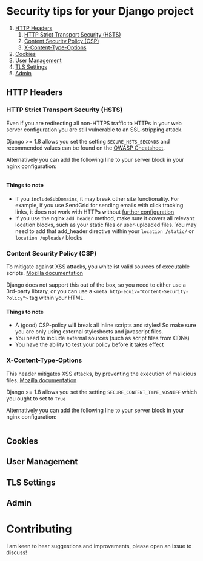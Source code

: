 # Security tips for your Django project

1. [HTTP Headers](#http-headers)
    1. [HTTP Strict Transport Security (HSTS)](#hsts)
    2. [Content Security Policy (CSP)](#csp)
    3. [X-Content-Type-Options](#x-content-type-options)
2. [Cookies](#cookies)
3. [User Management](#user-management)
4. [TLS Settings](#tls-settings)
5. [Admin](#admin)

## HTTP Headers <a name="http-headers"></a>
### HTTP Strict Transport Security (HSTS) <a name="hsts"></a>
Even if you are redirecting all non-HTTPS traffic to HTTPs in your web server configuration you are still vulnerable to an SSL-stripping attack.

Django >= 1.8 allows you set the setting ```SECURE_HSTS_SECONDS``` and recommended values can be found on the [OWASP Cheatsheet](https://cheatsheetseries.owasp.org/cheatsheets/HTTP_Strict_Transport_Security_Cheat_Sheet.html).

Alternatively you can add the following line to your server block in your nginx configuration:

```add_header Strict-Transport-Security "max-age=31536000; includeSubDomains; preload" always;
```

#### Things to note
- If you ```includeSubDomains```, it may break other site functionality.  For example, if you use SendGrid for sending emails with click tracking links, it does not work with HTTPs without [further configuration](https://sendgrid.com/docs/ui/analytics-and-reporting/click-tracking-ssl/)
- If you use the nginx ```add_header``` method, make sure it covers all relevant location blocks, such as your static files or user-uploaded files. You may need to add that add_header directive within your ```location /static/``` or ```location /uploads/``` blocks

### Content Security Policy (CSP) <a name="csp"></a>
To mitigate against XSS attacks, you whitelist valid sources of executable scripts.  [Mozilla documentation](https://developer.mozilla.org/en-US/docs/Web/HTTP/CSP)

Django does not support this out of the box, so you need to either use a 3rd-party library, or you can use a ```<meta http-equiv="Content-Security-Policy">``` tag within your HTML.

#### Things to note
- A (good) CSP-policy will break all inline scripts and styles!  So make sure you are only using external stylesheets and javascript files.
- You need to include external sources (such as script files from CDNs)
- You have the ability to [test your policy](https://developer.mozilla.org/en-US/docs/Web/HTTP/CSP#Testing_your_policy) before it takes effect

### X-Content-Type-Options <a name="x-content-type-options"></a>
This header mitigates XSS attacks, by preventing the execution of malicious files.  [Mozilla documentation](https://infosec.mozilla.org/guidelines/web_security#x-content-type-options)

Django >= 1.8 allows you set the setting ```SECURE_CONTENT_TYPE_NOSNIFF``` which you ought to set to ```True```

Alternatively you can add the following line to your server block in your nginx configuration:

```add_header X-Content-Type-Options "nosniff";
```


## Cookies <a name="cookies"></a>


## User Management <a name="user-management"></a>

## TLS Settings <a name="tls-settings"></a>

## Admin <a name="admin"></a>

# Contributing
I am keen to hear suggestions and improvements, please open an issue to discuss!
